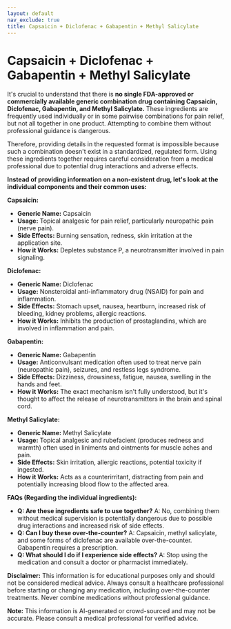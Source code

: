 ```yaml
---
layout: default
nav_exclude: true
title: Capsaicin + Diclofenac + Gabapentin + Methyl Salicylate
---
```


# Capsaicin + Diclofenac + Gabapentin + Methyl Salicylate

It's crucial to understand that there is **no single FDA-approved or commercially available generic combination drug containing Capsaicin, Diclofenac, Gabapentin, and Methyl Salicylate.**  These ingredients are frequently used individually or in some pairwise combinations for pain relief, but not all together in one product.  Attempting to combine them without professional guidance is dangerous.

Therefore, providing details in the requested format is impossible because such a combination doesn't exist in a standardized, regulated form.  Using these ingredients together requires careful consideration from a medical professional due to potential drug interactions and adverse effects.

**Instead of providing information on a non-existent drug, let's look at the individual components and their common uses:**

**Capsaicin:**

* **Generic Name:** Capsaicin
* **Usage:** Topical analgesic for pain relief, particularly neuropathic pain (nerve pain).
* **Side Effects:** Burning sensation, redness, skin irritation at the application site.
* **How it Works:** Depletes substance P, a neurotransmitter involved in pain signaling.


**Diclofenac:**

* **Generic Name:** Diclofenac
* **Usage:** Nonsteroidal anti-inflammatory drug (NSAID) for pain and inflammation.
* **Side Effects:** Stomach upset, nausea, heartburn, increased risk of bleeding, kidney problems, allergic reactions.
* **How it Works:** Inhibits the production of prostaglandins, which are involved in inflammation and pain.


**Gabapentin:**

* **Generic Name:** Gabapentin
* **Usage:** Anticonvulsant medication often used to treat nerve pain (neuropathic pain), seizures, and restless legs syndrome.
* **Side Effects:** Dizziness, drowsiness, fatigue, nausea, swelling in the hands and feet.
* **How it Works:** The exact mechanism isn't fully understood, but it's thought to affect the release of neurotransmitters in the brain and spinal cord.


**Methyl Salicylate:**

* **Generic Name:** Methyl Salicylate
* **Usage:** Topical analgesic and rubefacient (produces redness and warmth) often used in liniments and ointments for muscle aches and pain.
* **Side Effects:** Skin irritation, allergic reactions, potential toxicity if ingested.
* **How it Works:** Acts as a counterirritant, distracting from pain and potentially increasing blood flow to the affected area.


**FAQs (Regarding the individual ingredients):**

* **Q: Are these ingredients safe to use together?**  A: No, combining them without medical supervision is potentially dangerous due to possible drug interactions and increased risk of side effects.
* **Q: Can I buy these over-the-counter?** A: Capsaicin, methyl salicylate, and some forms of diclofenac are available over-the-counter. Gabapentin requires a prescription.
* **Q: What should I do if I experience side effects?** A: Stop using the medication and consult a doctor or pharmacist immediately.

**Disclaimer:** This information is for educational purposes only and should not be considered medical advice. Always consult a healthcare professional before starting or changing any medication, including over-the-counter treatments.  Never combine medications without professional guidance.


**Note:** This information is AI-generated or crowd-sourced and may not be accurate. Please consult a medical professional for verified advice.